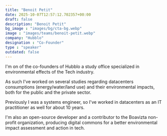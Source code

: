 ```yaml
---
title: "Benoit Petit"
date: 2025-10-07T12:57:12.702357+00:00
draft: false
description: "Benoit Petit"
bg_image : "images/bg/cta-bg.webp"
image : "images/teams/benoit-petit.webp"
company: "Hubblo"
designation : "Co-Founder"
type : "speaker"
outdated: false
---
```


I'm on of the co-founders of Hubblo a study office specialized in environmental effects of the Tech industry.

As such I've worked on several studies regarding datacenters consumptions (energy/water/land use) and their environmental impacts, both for the public and the private sector.

Previously I was a systems engineer, so I've worked in datacenters as an IT practitioner as well for about 10 years.

I'm also an open-source developer and a contributor to the Boavizta non-profit organization, producing digital commons for a better environmental impact assessment and action in tech.
